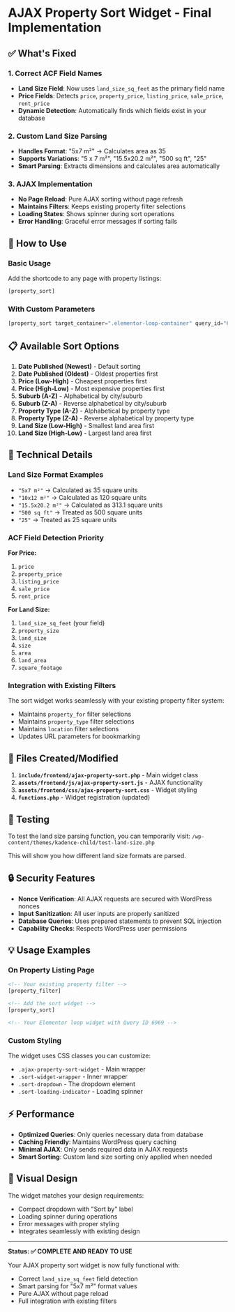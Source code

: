 # AJAX Property Sort Widget - Final Implementation

## ✅ What's Fixed

### 1. **Correct ACF Field Names**
- **Land Size Field**: Now uses `land_size_sq_feet` as the primary field name
- **Price Fields**: Detects `price`, `property_price`, `listing_price`, `sale_price`, `rent_price`
- **Dynamic Detection**: Automatically finds which fields exist in your database

### 2. **Custom Land Size Parsing**
- **Handles Format**: "5x7 m²" → Calculates area as 35
- **Supports Variations**: "5 x 7 m²", "15.5x20.2 m²", "500 sq ft", "25"
- **Smart Parsing**: Extracts dimensions and calculates area automatically

### 3. **AJAX Implementation**
- **No Page Reload**: Pure AJAX sorting without page refresh
- **Maintains Filters**: Keeps existing property filter selections
- **Loading States**: Shows spinner during sort operations
- **Error Handling**: Graceful error messages if sorting fails

## 🚀 How to Use

### Basic Usage
Add the shortcode to any page with property listings:
```php
[property_sort]
```

### With Custom Parameters
```php
[property_sort target_container=".elementor-loop-container" query_id="6969"]
```

## 📋 Available Sort Options

1. **Date Published (Newest)** - Default sorting
2. **Date Published (Oldest)** - Oldest properties first
3. **Price (Low-High)** - Cheapest properties first
4. **Price (High-Low)** - Most expensive properties first
5. **Suburb (A-Z)** - Alphabetical by city/suburb
6. **Suburb (Z-A)** - Reverse alphabetical by city/suburb
7. **Property Type (A-Z)** - Alphabetical by property type
8. **Property Type (Z-A)** - Reverse alphabetical by property type
9. **Land Size (Low-High)** - Smallest land area first
10. **Land Size (High-Low)** - Largest land area first

## 🔧 Technical Details

### Land Size Format Examples
- `"5x7 m²"` → Calculated as 35 square units
- `"10x12 m²"` → Calculated as 120 square units
- `"15.5x20.2 m²"` → Calculated as 313.1 square units
- `"500 sq ft"` → Treated as 500 square units
- `"25"` → Treated as 25 square units

### ACF Field Detection Priority
**For Price:**
1. `price`
2. `property_price`
3. `listing_price`
4. `sale_price`
5. `rent_price`

**For Land Size:**
1. `land_size_sq_feet` (your field)
2. `property_size`
3. `land_size`
4. `size`
5. `area`
6. `land_area`
7. `square_footage`

### Integration with Existing Filters
The sort widget works seamlessly with your existing property filter system:
- Maintains `property_for` filter selections
- Maintains `property_type` filter selections  
- Maintains `location` filter selections
- Updates URL parameters for bookmarking

## 🎯 Files Created/Modified

1. **`include/frontend/ajax-property-sort.php`** - Main widget class
2. **`assets/frontend/js/ajax-property-sort.js`** - AJAX functionality
3. **`assets/frontend/css/ajax-property-sort.css`** - Widget styling
4. **`functions.php`** - Widget registration (updated)

## 🧪 Testing

To test the land size parsing function, you can temporarily visit:
`/wp-content/themes/kadence-child/test-land-size.php`

This will show you how different land size formats are parsed.

## 🔒 Security Features

- **Nonce Verification**: All AJAX requests are secured with WordPress nonces
- **Input Sanitization**: All user inputs are properly sanitized
- **Database Queries**: Uses prepared statements to prevent SQL injection
- **Capability Checks**: Respects WordPress user permissions

## 💡 Usage Examples

### On Property Listing Page
```html
<!-- Your existing property filter -->
[property_filter]

<!-- Add the sort widget -->
[property_sort]

<!-- Your Elementor loop widget with Query ID 6969 -->
```

### Custom Styling
The widget uses CSS classes you can customize:
- `.ajax-property-sort-widget` - Main wrapper
- `.sort-widget-wrapper` - Inner wrapper
- `.sort-dropdown` - The dropdown element
- `.sort-loading-indicator` - Loading spinner

## ⚡ Performance

- **Optimized Queries**: Only queries necessary data from database
- **Caching Friendly**: Maintains WordPress query caching
- **Minimal AJAX**: Only sends required data in AJAX requests
- **Smart Sorting**: Custom land size sorting only applied when needed

## 🎨 Visual Design

The widget matches your design requirements:
- Compact dropdown with "Sort by" label
- Loading spinner during operations
- Error messages with proper styling
- Integrates seamlessly with existing design

---

**Status: ✅ COMPLETE AND READY TO USE**

Your AJAX property sort widget is now fully functional with:
- Correct `land_size_sq_feet` field detection
- Smart parsing for "5x7 m²" format values
- Pure AJAX without page reload
- Full integration with existing filters
